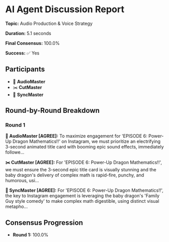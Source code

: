 # AI Agent Discussion Report

**Topic:** Audio Production & Voice Strategy

**Duration:** 5.1 seconds

**Final Consensus:** 100.0%

**Success:** ✅ Yes

## Participants

- 🎵 **AudioMaster**
- ✂️ **CutMaster**
- 🎯 **SyncMaster**

## Round-by-Round Breakdown

### Round 1

**🎵 AudioMaster [AGREE]:** To maximize engagement for 'EPISODE 6: Power-Up Dragon Mathematics!!' on Instagram, we must prioritize an electrifying 3-second animated title card with booming epic sound effects, immediately followe...

**✂️ CutMaster [AGREE]:** For 'EPISODE 6: Power-Up Dragon Mathematics!!', we must ensure the 3-second epic title card is visually stunning and the baby dragon's delivery of complex math is rapid-fire, punchy, and humorous, usi...

**🎯 SyncMaster [AGREE]:** For 'EPISODE 6: Power-Up Dragon Mathematics!!', the key to Instagram engagement is leveraging the baby dragon's 'Family Guy style comedy' to make complex math digestible, using distinct visual metapho...

## Consensus Progression

- **Round 1:** 100.0%
